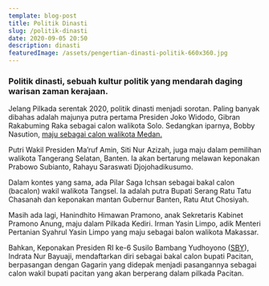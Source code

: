 ```yaml
---
template: blog-post
title: Politik Dinasti
slug: /politik-dinasti
date: 2020-09-05 20:50
description: dinasti
featuredImage: /assets/pengertian-dinasti-politik-660x360.jpg
---
```

### Politik dinasti, sebuah kultur politik yang mendarah daging warisan zaman kerajaan.

Jelang Pilkada serentak 2020, politik dinasti menjadi sorotan. Paling banyak dibahas adalah majunya putra pertama Presiden Joko Widodo, Gibran Rakabuming Raka sebagai calon walikota Solo. Sedangkan iparnya, Bobby Nasution, [maju sebagai calon walikota Medan.](https://historia.id/kultur/articles/riwayat-politik-dinasti-P0Kng)

Putri Wakil Presiden Ma’ruf Amin, Siti Nur Azizah, juga maju dalam pemilihan walikota Tangerang Selatan, Banten. Ia akan bertarung melawan keponakan Prabowo Subianto, Rahayu Saraswati Djojohadikusumo.

Dalam kontes yang sama, ada Pilar Saga Ichsan sebagai bakal calon (bacalon) wakil walikota Tangsel. Ia adalah putra Bupati Serang Ratu Tatu Chasanah dan keponakan mantan Gubernur Banten, Ratu Atut Chosiyah.

Masih ada lagi, Hanindhito Himawan Pramono, anak Sekretaris Kabinet Pramono Anung, maju dalam Pilkada Kediri. Irman Yasin Limpo, adik Menteri Pertanian Syahrul Yasin Limpo yang maju sebagai balon walikota Makassar.

Bahkan, Keponakan Presiden RI ke-6 Susilo Bambang Yudhoyono ([SBY](https://www.tempo.co/tag/sby)), Indrata Nur Bayuaji, mendaftarkan diri sebagai bakal calon bupati Pacitan, berpasangan dengan Gagarin yang didepak menjadi pasangannya sebagai calon wakil bupati pacitan yang akan berperang dalam pilkada Pacitan.